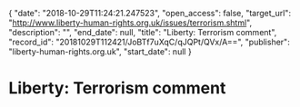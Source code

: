 {
  "date": "2018-10-29T11:24:21.247523", 
  "open_access": false, 
  "target_url": "http://www.liberty-human-rights.org.uk/issues/terrorism.shtml", 
  "description": "", 
  "end_date": null, 
  "title": "Liberty: Terrorism comment", 
  "record_id": "20181029T112421/JoBTf7uXqC/qJQPt/QVx/A==", 
  "publisher": "liberty-human-rights.org.uk", 
  "start_date": null
}

# Liberty: Terrorism comment

